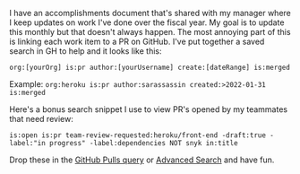 I have an accomplishments document that's shared with my manager where I keep updates on work I've done over the fiscal year. My goal is to update this monthly but that doesn't always happen. The most annoying part of this is linking each work item to a PR on GitHub. I've put together a saved search in GH to help and it looks like this:

`org:[yourOrg] is:pr author:[yourUsername] create:[dateRange] is:merged`

Example:
`org:heroku is:pr author:sarassassin created:>2022-01-31  is:merged`


Here's a bonus search snippet I use to view PR's opened by my teammates that need review:

`is:open is:pr team-review-requested:heroku/front-end -draft:true -label:"in progress" -label:dependencies NOT snyk in:title `


Drop these in the [GitHub Pulls query](https://github.com/pulls) or [Advanced Search](https://github.com/search) and have fun.
